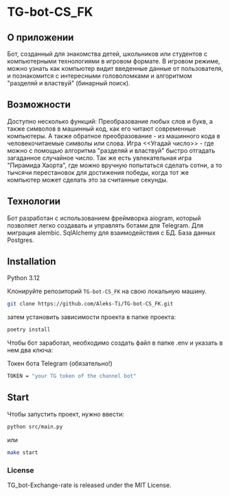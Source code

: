 # TG-bot-CS_FK

## О приложении

Бот, созданный для знакомства детей, школьников или студентов с компьютерными технологиями в игровом формате.
В игровом режиме, можно узнать как компьютер видит введенные данные от пользователя, и познакомится с интересными головоломками и алгоритмом "разделяй и властвуй" (бинарный поиск).

## Возможности

Доступно несколько функций:
Преобразование любых слов и букв, а также символов в машинный код, как его читают современные компьютеры.
А также обратное преобразование - из машинного кода в человекочитаемые символы или слова.
Игра <<Угадай число>> - где можно с помощью алгоритма "разделяй и властвуй" быстро отгадать загаданное случайное число.
Так же есть увлекательная игра "Пирамида Хаорта", где можно вручную попытаться сделать сотни, а то тычсячи перестановок для достижения победы, когда тот же компьютер может сделать это за считанные секунды.

## Технологии

Бот разработан с использованием фреймворка aiogram, который позволяет легко создавать и управлять ботами для Telegram.
Для миграция alembic. SqlAlchemy для взаимодействия с БД. База данных Postgres.

## Installation

Python 3.12

Клонируйте репозиторий ```TG-bot-CS_FK``` на свою локальную машину.

```bash
git clone https://github.com/Aleks-Ti/TG-bot-CS_FK.git
```

затем установить зависимости проекта в папке проекта:

```bash
poetry install
```

Чтобы бот заработал, необходимо создать файл в папке .env и указать в нем два ключа:

Токен бота Telegram (обязательно!)

```bash
TOKEN = "your TG token of the channel bot"
```

## Start

Чтобы запустить проект, нужно ввести:

```bash
python src/main.py
```

или

```bash
make start
```

### License

TG_bot-Exchange-rate is released under the MIT License.
